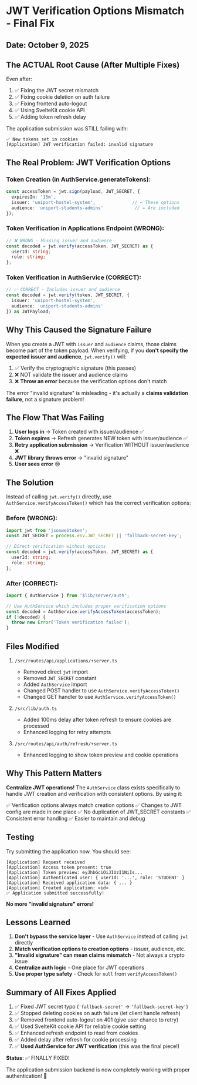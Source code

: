 # JWT Verification Options Mismatch - Final Fix

## Date: October 9, 2025

## The ACTUAL Root Cause (After Multiple Fixes)

Even after:
1. ✅ Fixing the JWT secret mismatch
2. ✅ Fixing cookie deletion on auth failure  
3. ✅ Fixing frontend auto-logout
4. ✅ Using SvelteKit cookie API
5. ✅ Adding token refresh delay

The application submission was STILL failing with:
```
✅ New tokens set in cookies
[Application] JWT verification failed: invalid signature
```

## The Real Problem: JWT Verification Options

### Token Creation (in AuthService.generateTokens):
```typescript
const accessToken = jwt.sign(payload, JWT_SECRET, {
  expiresIn: '15m',
  issuer: 'uniport-hostel-system',              // ← These options
  audience: 'uniport-students-admins'            // ← Are included
});
```

### Token Verification in Applications Endpoint (WRONG):
```typescript
// ❌ WRONG - Missing issuer and audience
const decoded = jwt.verify(accessToken, JWT_SECRET) as {
  userId: string;
  role: string;
};
```

### Token Verification in AuthService (CORRECT):
```typescript
// ✅ CORRECT - Includes issuer and audience
const decoded = jwt.verify(token, JWT_SECRET, {
  issuer: 'uniport-hostel-system',
  audience: 'uniport-students-admins'
}) as JWTPayload;
```

## Why This Caused the Signature Failure

When you create a JWT with `issuer` and `audience` claims, those claims become part of the token payload. When verifying, if you **don't specify the expected issuer and audience**, `jwt.verify()` will:

1. ✅ Verify the cryptographic signature (this passes)
2. ❌ NOT validate the issuer and audience claims
3. ❌ **Throw an error** because the verification options don't match

The error "invalid signature" is misleading - it's actually a **claims validation failure**, not a signature problem!

## The Flow That Was Failing

1. **User logs in** → Token created with issuer/audience ✅
2. **Token expires** → Refresh generates NEW token with issuer/audience ✅
3. **Retry application submission** → Verification WITHOUT issuer/audience ❌
4. **JWT library throws error** → "invalid signature" 
5. **User sees error** 😢

## The Solution

Instead of calling `jwt.verify()` directly, use `AuthService.verifyAccessToken()` which has the correct verification options:

### Before (WRONG):
```typescript
import jwt from 'jsonwebtoken';
const JWT_SECRET = process.env.JWT_SECRET || 'fallback-secret-key';

// Direct verification without options
const decoded = jwt.verify(accessToken, JWT_SECRET) as {
  userId: string;
  role: string;
};
```

### After (CORRECT):
```typescript
import { AuthService } from '$lib/server/auth';

// Use AuthService which includes proper verification options
const decoded = AuthService.verifyAccessToken(accessToken);
if (!decoded) {
  throw new Error('Token verification failed');
}
```

## Files Modified

1. `/src/routes/api/applications/+server.ts`
   - Removed direct `jwt` import
   - Removed `JWT_SECRET` constant
   - Added `AuthService` import
   - Changed POST handler to use `AuthService.verifyAccessToken()`
   - Changed GET handler to use `AuthService.verifyAccessToken()`

2. `/src/lib/auth.ts`
   - Added 100ms delay after token refresh to ensure cookies are processed
   - Enhanced logging for retry attempts

3. `/src/routes/api/auth/refresh/+server.ts`
   - Enhanced logging to show token preview and cookie operations

## Why This Pattern Matters

**Centralize JWT operations!** The `AuthService` class exists specifically to handle JWT creation and verification with consistent options. By using it:

✅ Verification options always match creation options
✅ Changes to JWT config are made in one place
✅ No duplication of JWT_SECRET constants
✅ Consistent error handling
✅ Easier to maintain and debug

## Testing

Try submitting the application now. You should see:

```
[Application] Request received
[Application] Access token present: true
[Application] Token preview: eyJhbGciOiJIUzI1NiIs...
[Application] Authenticated user: { userId: '...', role: 'STUDENT' }
[Application] Received application data: { ... }
[Application] Created application: <id>
✅ Application submitted successfully!
```

**No more "invalid signature" errors!**

## Lessons Learned

1. **Don't bypass the service layer** - Use `AuthService` instead of calling `jwt` directly
2. **Match verification options to creation options** - issuer, audience, etc.
3. **"Invalid signature" can mean claims mismatch** - Not always a crypto issue
4. **Centralize auth logic** - One place for JWT operations
5. **Use proper type safety** - Check for `null` from `verifyAccessToken()`

## Summary of All Fixes Applied

1. ✅ Fixed JWT secret typo (`'fallback-secret'` → `'fallback-secret-key'`)
2. ✅ Stopped deleting cookies on auth failure (let client handle refresh)
3. ✅ Removed frontend auto-logout on 401 (give user chance to retry)
4. ✅ Used SvelteKit cookie API for reliable cookie setting
5. ✅ Enhanced refresh endpoint to read from cookies
6. ✅ Added delay after refresh for cookie processing
7. ✅ **Used AuthService for JWT verification** (this was the final piece!)

**Status**: ✅ FINALLY FIXED!

The application submission backend is now completely working with proper authentication! 🎉
